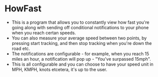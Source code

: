 # HowFast
- This is a program that allows you to constantly view how fast you're going along with sending off conditional notifications to your phone when you reach certan speeds.
- You can also measure your average speed between two points, by pressing start tracking, and then stop tracking when you're down the road etc.
- The notifications are configurable - for example, when you reach 15 miles an hour, a notification will pop up - "You've surpassed 15mph".
- This is all configurable and you can choose to have your speed unit in MPH, KMPH, knots etcetera, it's up to the user.
